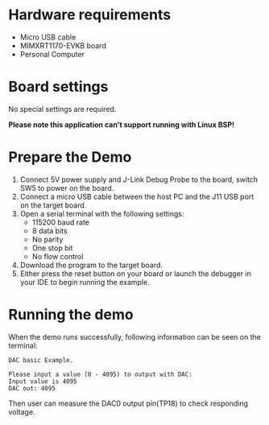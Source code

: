 Hardware requirements
=====================
- Micro USB cable
- MIMXRT1170-EVKB board
- Personal Computer

Board settings
==============
No special settings are required.

**Please note this application can't support running with Linux BSP!**

Prepare the Demo
================
1. Connect 5V power supply and J-Link Debug Probe to the board, switch SW5 to power on the board.
2. Connect a micro USB cable between the host PC and the J11 USB port on the target board.
3. Open a serial terminal with the following settings:
    - 115200 baud rate
    - 8 data bits
    - No parity
    - One stop bit
    - No flow control
4. Download the program to the target board.
5. Either press the reset button on your board or launch the debugger in your IDE to begin running the example.

Running the demo
================
When the demo runs successfully, following information can be seen on the terminal:

~~~~~~~~~~~~~~~~~~~~~~~~~~~~~
DAC basic Example.

Please input a value (0 - 4095) to output with DAC: 
Input value is 4095
DAC out: 4095
~~~~~~~~~~~~~~~~~~~~~~~~~~~~~
Then user can measure the DAC0 output pin(TP18) to check responding voltage.

